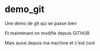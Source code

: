 # demo_git


Une demo de git qui se passe bien

Et maintenant on modifie depuis GITHUB

Mais aussi depuis ma machine et c'est cool


